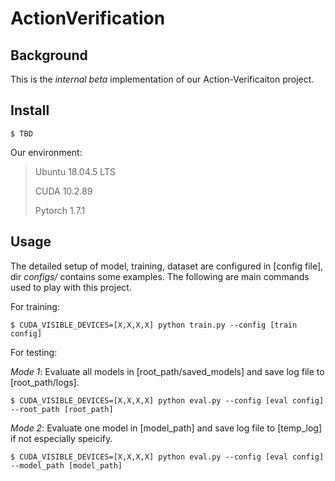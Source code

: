 # ActionVerification
 
## Background
This is the *internal beta* implementation of our Action-Verificaiton project.

## Install
`$ TBD`

Our environment:
> Ubuntu 18.04.5 LTS
>
> CUDA 10.2.89
>
> Pytorch 1.7.1

## Usage

The detailed setup of model, training, dataset are configured in [config file], dir *configs/* contains some examples. The following are main commands used to play with this project.

For training:

`$ CUDA_VISIBLE_DEVICES=[X,X,X,X] python train.py --config [train config]`

For testing:

*Mode 1*: Evaluate all models in [root_path/saved_models] and save log file to [root_path/logs].

`$ CUDA_VISIBLE_DEVICES=[X,X,X,X] python eval.py --config [eval config] --root_path [root_path]`

*Mode 2*: Evaluate one model in [model_path] and save log file to [temp_log] if not especially speicify.

`$ CUDA_VISIBLE_DEVICES=[X,X,X,X] python eval.py --config [eval config] --model_path [model_path]`




